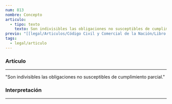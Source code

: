 ```yaml
---
num: 813
nombre: Concepto
articulo:
  - tipo: texto
    texto: Son indivisibles las obligaciones no susceptibles de cumplimiento parcial.
previo: "[[legal/Articulos/Código Civil y Comercial de la Nación/Libro Tercero/Título 1/Capítulo 3/Sección 6/Parágrafo 2/Parágrafo 2, Obligaciones indivisibles.md|Parágrafo 2, Obligaciones indivisibles]]"
tags:
  - legal/articulo
---
```

### Artículo
---
"Son indivisibles las obligaciones no susceptibles de cumplimiento parcial."

### Interpretación
---
